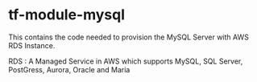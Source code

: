 # tf-module-mysql
This contains the code needed to provision the MySQL Server with AWS RDS Instance.

RDS : A Managed Service in AWS which supports MySQL, SQL Server, PostGress, Aurora, Oracle and Maria